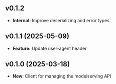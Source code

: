 ## v0.1.2
- **Internal:** Improve deserializing and error types

## v0.1.1 (2025-05-09)
- **Feature:** Update user-agent header

## v0.1.0 (2025-03-18)
- **New**: Client for managing the modelserving API
